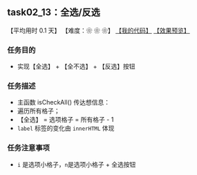 ## task02_13：全选/反选

【平均用时 0.1 天】
【难度：❀ ❀ ❀】
[【我的代码】](https://github.com/wangsiyuan233/MyDemo/blob/master/task02/13/task02_13.html)
[【效果预览】](https://wangsiyuan233.cn/MyDemo/task02/13/task02_13.html)

### 任务目的
- 实现【全选】 + 【全不选】 + 【反选】按钮

### 任务描述
- 主函数 isCheckAll() 传达想信息：
- 遍历所有格子；
- 【全选】 = 选项格子 = 所有格子 - 1
- `label` 标签的变化由 `innerHTML` 体现


### 任务注意事项
- `i` 是选项小格子，`n`是选项小格子 + 全选按钮









